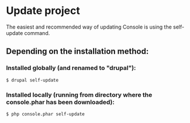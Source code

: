 # Update project

The easiest and recommended way of updating Console is using the self-update command.

## Depending on the installation method:

### Installed globally (and renamed to "drupal"):
```
$ drupal self-update
```

### Installed locally (running from directory where the console.phar has been downloaded):
```
$ php console.phar self-update
```